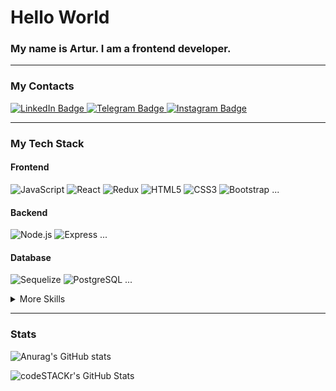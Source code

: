 # Hello World

### My name is Artur. I am a frontend developer.
***

### My Contacts
<div id="badges">
  <a href="https://www.linkedin.com/in/artur-ohanyan-987485160">
    <img src="https://img.shields.io/badge/-LinkedIn-000?&logo=LinkedIn" alt="LinkedIn Badge"/>
  </a>
  <a href="https://t.me/artur_ohanyan">
    <img src="https://img.shields.io/badge/-Telegram-000?&logo=Telegram" alt="Telegram Badge"/>
  </a>
  <a href="https://www.instagram.com/_artur_ohanyan/">
    <img src="https://img.shields.io/badge/-Instagram-000?&logo=Instagram" alt="Instagram Badge"/>
  </a>
</div>

***

### My Tech Stack

#### Frontend
![JavaScript](https://img.shields.io/badge/-JavaScript-000?&logo=JavaScript)
![React](https://img.shields.io/badge/-React-000?&logo=React)
![Redux](https://img.shields.io/badge/-Redux-000?&logo=Redux)
![HTML5](https://img.shields.io/badge/-HTML5-000?&logo=HTML5)
![CSS3](https://img.shields.io/badge/-CSS3-000?&logo=CSS3)
![Bootstrap](https://img.shields.io/badge/-Bootstrap-000?&logo=Bootstrap)
...
#### Backend
![Node.js](https://img.shields.io/badge/-Node.js-000?&logo=Node.js)
![Express](https://img.shields.io/badge/-Express-000?&logo=Express)
...
#### Database
![Sequelize](https://img.shields.io/badge/-Sequelize-000?&logo=Sequelize)
![PostgreSQL](https://img.shields.io/badge/-PostgreSQL-000?&logo=PostgreSQL)
...

<details>
<summary>More Skills</summary>

![JEST](https://img.shields.io/badge/-JEST-000?&logo=JEST)
![GitHub](https://img.shields.io/badge/-GitHub-000?&logo=GitHub)
![Visual Studio Code](https://img.shields.io/badge/-Visual%20Studio%20Code-000?&logo=Visual%20Studio%20Code)
![Slack](https://img.shields.io/badge/-Slack-000?&logo=Slack)
...
</details>

***

### Stats
![Anurag's GitHub stats](https://github-readme-stats.vercel.app/api?username=arturohanyan1&show_icons=true&theme=radical)

<img alt="codeSTACKr's GitHub Stats" src="https://github-readme-stats.vercel.app/api?username=arturohanyan1&show_icons=true" />
